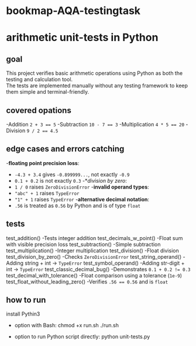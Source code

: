 # bookmap-AQA-testingtask
# arithmetic unit-tests in Python

## goal
This project verifies basic arithmetic operations using Python as both the testing and calculation tool.  
The tests are implemented manually without any testing framework to keep them simple and terminal-friendly.

 
## covered opations
  -Addition `2 + 3 == 5`
  -Subtraction `10 - 7 == 3`
  -Multiplication `4 * 5 == 20`
  -Division `9 / 2 == 4.5`

## edge cases and errors catching
-**floating point precision loss**:
  - `-4.3 + 3.4` gives `-0.899999...`, not exactly `-0.9`
  - `0.1 + 0.2` is not exactly `0.3`
-**division by zero*:
  - `1 / 0` raises `ZeroDivisionError`
-**invalid operand types**:
  - `"abc" + 1` raises `TypeError`
  - `"1" + 1` raises `TypeError`
-**alternative decimal notation**:
  - `.56` is treated as `0.56` by Python and is of type `float`

## tests 
  test_addition()              -Tests integer addition
  test_decimals_w_point()      -Float sum with visible precision loss
  test_subtraction()           -Simple subtraction
  test_multiplication()        -Integer multiplication
  test_division()              -Float division
  test_division_by_zero()      -Checks `ZeroDivisionError`
  test_string_operand()        -Adding string + int → `TypeError`
  test_symbol_operand()        -Adding str-digit + int → `TypeError`
  test_classic_decimal_bug()   -Demonstrates `0.1 + 0.2 != 0.3`
  test_decimal_with_tolerance() -Float comparison using a tolerance (`1e-9`)
  test_float_without_leading_zero() -Verifies `.56 == 0.56` and is `float`

## how to run
  install Pythin3
 
  - option with Bash:
  chmod +x run.sh
  ./run.sh

  - option to run Python script directly:
  python unit-tests.py
